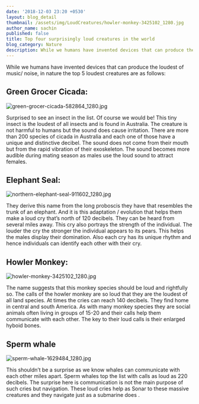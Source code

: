 ```yaml
---
date: '2018-12-03 23:20 +0530'
layout: blog_detail
thumbnail: /assets/img/LoudCreatures/howler-monkey-3425102_1280.jpg
author_name: sachin
published: false
title: Top four surprisingly loud creatures in the world
blog_category: Nature
description: While we humans have invented devices that can produce the loudest ...
---
```



While we humans have invented devices that can produce the loudest of music/ noise, in nature the top 5 loudest creatures are as follows:

## Green Grocer Cicada:
![green-grocer-cicada-582864_1280.jpg]({{site.baseurl}}/assets/img/LoudCreatures/green-grocer-cicada-582864_1280.jpg)

Surprised to see an insect in the list. Of course we would be! This tiny insect is the loudest of all insects and is found in Australia. The creature is not harmful to humans but the sound does cause irritation. There are more than 200 species of cicada in Australia and each one of those have a unique and distinctive decibel.  The sound does not come from their mouth but from the rapid vibration of their exoskeleton. The sound becomes more audible during mating season as males use the loud sound to attract females.

## Elephant Seal:
![northern-elephant-seal-911602_1280.jpg]({{site.baseurl}}/assets/img/LoudCreatures/northern-elephant-seal-911602_1280.jpg)

They derive this name from the long proboscis they have that resembles the trunk of an elephant. And it is this adaptation / evolution that helps them make a loud cry that’s north of 120 decibels. They can be heard from several miles away. This cry also portrays the strength of the individual. The louder the cry the stronger the individual appears to its pears. This helps the males display their domination. Also each cry has its unique rhythm and hence individuals can identify each other with their cry.

## Howler Monkey:
![howler-monkey-3425102_1280.jpg]({{site.baseurl}}/assets/img/LoudCreatures/howler-monkey-3425102_1280.jpg)

The name suggests that this monkey species should be loud and rightfully so. The calls of the howler monkey are so loud that they are the loudest of all land species. At times the cries can reach 140 decibels.  They find home in central and south America. As with many monkey species they are social animals often living in groups of 15-20 and their calls help them communicate with each other. The key to their loud calls is their enlarged hyboid bones.

## Sperm whale
![sperm-whale-1629484_1280.jpg]({{site.baseurl}}/assets/img/LoudCreatures/sperm-whale-1629484_1280.jpg)

This shouldn’t be a surprise as we know whales can communicate with each other miles apart. Sperm whales top the list with calls as loud as 220 decibels. The surprise here is communication is not the main purpose of such cries but navigation. These loud cries help as Sonar to these massive creatures and they navigate just as a submarine does .


